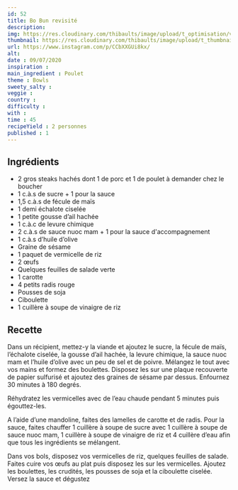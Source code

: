 ```yaml
---
id: 52
title: Bo Bun revisité
description: 
img: https://res.cloudinary.com/thibaults/image/upload/t_optimisation/v1600509111/Recipes/20200709_bobun.jpg
thumbnail: https://res.cloudinary.com/thibaults/image/upload/t_thumbnail_josie/v1600509111/Recipes/20200709_bobun.jpg
url: https://www.instagram.com/p/CCbXXGUi8kx/
alt: 
date : 09/07/2020
inspiration :
main_ingredient : Poulet
theme : Bowls
sweety_salty : 
veggie : 
country :
difficulty :
with : 
time : 45
recipeYield : 2 personnes
published : 1
---
```


## Ingrédients
 - 2 gros steaks hachés dont 1 de porc et 1 de poulet à demander chez le boucher
 - 1 c.à.s de sucre + 1 pour la sauce
 - 1,5 c.à.s de fécule de maïs
 - 1 demi échalote ciselée
 - 1 petite gousse d’ail hachée
 - 1 c.à.c de levure chimique
 - 2 c.à.s de sauce nuoc mam + 1 pour la sauce d'accompagnement
 - 1 c.à.s d’huile d’olive
 - Graine de sésame
 - 1 paquet de vermicelle de riz
 - 2 œufs
 - Quelques feuilles de salade verte
 - 1 carotte
 - 4 petits radis rouge
 - Pousses de soja
 - Ciboulette
 - 1 cuillère à soupe de vinaigre de riz

## Recette
Dans un récipient, mettez-y la viande et ajoutez le sucre, la fécule de maïs, l’échalote ciselée, la gousse d’ail hachée, la levure chimique, la sauce nuoc mam et l’huile d’olive avec un peu de sel et de poivre. Mélangez le tout avec vos mains et formez des boulettes. Disposez les sur une plaque recouverte de papier sulfurisé et ajoutez des graines de sésame par dessus. Enfournez 30 minutes à 180 degrés. 

Réhydratez les vermicelles avec de l’eau chaude pendant 5 minutes puis égouttez-les. 

A l’aide d’une mandoline, faites des lamelles de carotte et de radis. Pour la sauce, faites chauffer 1 cuillère à soupe de sucre avec 1 cuillère à soupe de sauce nuoc mam, 1 cuillère à soupe de vinaigre de riz et 4 cuillère d’eau afin que tous les ingrédients se mélangent.

Dans vos bols, disposez vos vermicelles de riz, quelques feuilles de salade. Faites cuire vos œufs au plat puis disposez les sur les vermicelles. Ajoutez les boulettes, les crudités, les pousses de soja et la ciboulette ciselée. Versez la sauce et dégustez 